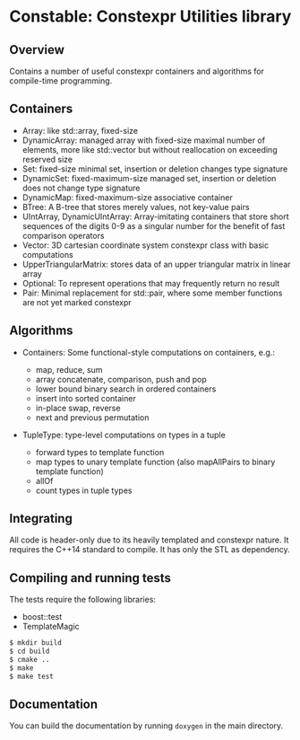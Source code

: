 # Constable: Constexpr Utilities library
## Overview

Contains a number of useful constexpr containers and algorithms for compile-time
programming.


## Containers

- Array: like std::array, fixed-size 
- DynamicArray: managed array with fixed-size maximal number of elements, more
  like std::vector but without reallocation on exceeding reserved size
- Set: fixed-size minimal set, insertion or deletion changes type signature
- DynamicSet: fixed-maximum-size managed set, insertion or deletion does not
  change type signature
- DynamicMap: fixed-maximum-size associative container
- BTree: A B-tree that stores merely values, not key-value pairs
- UIntArray, DynamicUIntArray: Array-imitating containers that store short
  sequences of the digits 0-9 as a singular number for the benefit of fast 
  comparison operators
- Vector: 3D cartesian coordinate system constexpr class with basic
  computations
- UpperTriangularMatrix: stores data of an upper triangular matrix in linear
  array
- Optional: To represent operations that may frequently return no result
- Pair: Minimal replacement for std::pair, where some member functions are not 
  yet marked constexpr


## Algorithms

- Containers: Some functional-style computations on containers, e.g.:

  - map, reduce, sum 
  - array concatenate, comparison, push and pop
  - lower bound binary search in ordered containers
  - insert into sorted container
  - in-place swap, reverse
  - next and previous permutation

- TupleType: type-level computations on types in a tuple

  - forward types to template function
  - map types to unary template function (also mapAllPairs to binary template
    function)
  - allOf
  - count types in tuple types


## Integrating

All code is header-only due to its heavily templated and constexpr nature. It
requires the C++14 standard to compile. It has only the STL as dependency. 


## Compiling and running tests

The tests require the following libraries:
- boost::test
- TemplateMagic

```bash
$ mkdir build
$ cd build
$ cmake ..
$ make
$ make test
```


## Documentation

You can build the documentation by running `doxygen` in the main directory.
